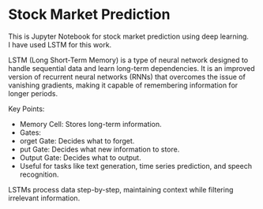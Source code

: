 # Stock Market Prediction 

This is Jupyter Notebook for stock market prediction using deep learning. <br>
I have used LSTM for this work.

LSTM (Long Short-Term Memory) is a type of neural network designed to handle sequential data and learn long-term dependencies. It is an improved version of recurrent neural networks (RNNs) that overcomes the issue of vanishing gradients, making it capable of remembering information for longer periods.

Key Points:

-	Memory Cell: Stores long-term information.
-	Gates:
-	 orget Gate: Decides what to forget.
-	 put Gate: Decides what new information to store.
- Output Gate: Decides what to output.
-	Useful for tasks like text generation, time series prediction, and speech recognition.

LSTMs process data step-by-step, maintaining context while filtering irrelevant information.
